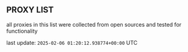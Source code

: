 ## PROXY LIST

all proxies in this list were collected from open sources and tested for functionality

last update: `2025-02-06 01:20:12.938774+00:00` UTC